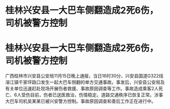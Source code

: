 # 桂林兴安县一大巴车侧翻造成2死6伤，司机被警方控制

# 桂林兴安县一大巴车侧翻造成2死6伤，司机被警方控制

广西桂林市兴安县公安局11月15日晚上通报，当日16时30分，兴安县国道G322线溶江镇千家坪路口发生一起大巴车侧翻的单方交通事故。事发后，兴安县公安局及有关单位迅速赶赴现场开展伤者救援、事故原因调查等工作。事故造成乘客2人死亡、6人受伤目前，伤者已送医救治，伤情稳定。道路交通秩序已恢复正常。涉事大巴车司机吴某某已被兴安警方控制。事故原因调查和善后工作正在进行中。

